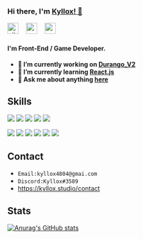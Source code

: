 ### Hi there, I'm [Kyllox! 👋](https://github.com/KylloxStudio)
<a href="https://github.com/KylloxStudio"><img src="https://simpleicons.org/icons/github.svg" alt="github" width="25" height="25"/></a>
ㅤ<a href="https://www.youtube.com/c/KylloxStudio"><img src="https://simpleicons.org/icons/youtube.svg" alt="youtube" width="25" height="25"/></a>
ㅤ<a href="https://kyllox.studio"><img src="https://kyllox.studio/images/favicon.png" alt="website" width="25" height="25"/></a>

#### I'm Front-End / Game Developer.
- **🔭 I’m currently working on [Durango_V2](https://github.com/KylloxStudio/Durango_V2)**
- **🌱 I’m currently learning [React.js](https://reactjs.org)**
- **💬 Ask me about anything [here](mailto:kyllox4804@gmail.com)**


## Skills
<a href="https://dotnet.microsoft.com"><img src="https://img.shields.io/badge/CSharp-239120?style=flat-square&logo=CSharp&logoColor=black"/></a>
<a href="https://dotnet.microsoft.com"><img src="https://img.shields.io/badge/C++-00599C?style=flat-square&logo=CPlusPlus&logoColor=black"/></a>
<a href="https://www.python.org"><img src="https://img.shields.io/badge/Python-3776AB?style=flat-square&logo=Python&logoColor=black"/></a>
<a href="https://www.javascript.com"><img src="https://img.shields.io/badge/JavaScript-F7DF1E?style=flat-square&logo=JavaScript&logoColor=black"/></a>
<a href="https://www.php.net"><img src="https://img.shields.io/badge/PHP-777BB4?style=flat-square&logo=PHP&logoColor=black"/></a>

<a href="https://visualstudio.com"><img src="https://img.shields.io/badge/Visual Studio-5C2D91?style=flat-square&logo=VisualStudio&logoColor=black"/></a>
<a href="https://code.visualstudio.com"><img src="https://img.shields.io/badge/Visual Studio Code-007ACC?style=flat-square&logo=VisualStudioCode&logoColor=black"/></a>
<a href="https://github.com/dnSpy/dnSpy"><img src="http://kyllox4804.dothome.co.kr/icons/dnspy/dnspy_1.svg"/></a>
<a href="https://unity.com"><img src="https://img.shields.io/badge/Unity-FAFAFA?style=flat-square&logo=Unity&logoColor=black"/></a>
<a href="https://git-scm.com"><img src="https://img.shields.io/badge/Git-F05032?style=flat-square&logo=Git&logoColor=black"/></a>
<a href="https://www.mongodb.com"><img src="https://img.shields.io/badge/MongoDB-47A248?style=flat-square&logo=MongoDB&logoColor=black"/></a>


## Contact
- ```Email:kyllox4804@gmai.com```
- ```Discord:Kyllox#3509```
- https://kyllox.studio/contact


## Stats
[![Anurag's GitHub stats](https://github-readme-stats.vercel.app/api?username=KylloxStudio&show_icons=true&theme=github_dark)](https://github.com/anuraghazra/github-readme-stats)

